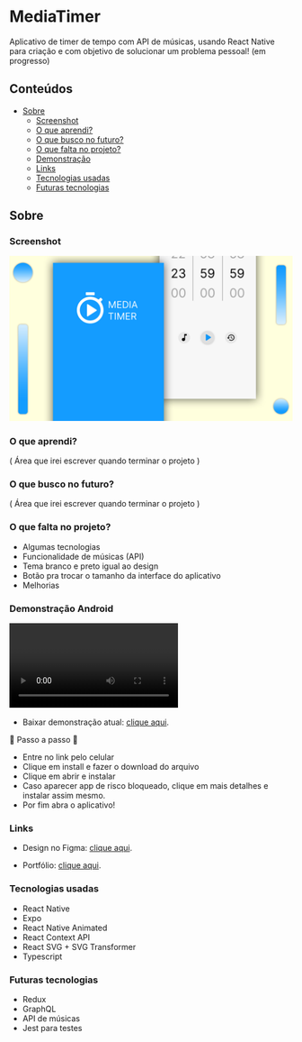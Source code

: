 # MediaTimer

Aplicativo de timer de tempo com API de músicas, usando React Native para criação e com objetivo de solucionar um problema pessoal! (em progresso)

## Conteúdos

- [Sobre](#Sobre)
  - [Screenshot](#screenshot)
  - [O que aprendi?](#O-que-aprendi?)
  - [O que busco no futuro?](#O-que-busco-no-futuro?)
  - [O que falta no projeto?](#O-que-falta-no-projeto?)
  - [Demonstração](#demonstração)
  - [Links](#links)
  - [Tecnologias usadas](#Tecnologias-usadas)
  - [Futuras tecnologias](#Futuras-tecnologias)

## Sobre

### Screenshot

![](./assets/screenshot.jpg)

### O que aprendi?

 ( Área que irei escrever quando terminar o projeto )

### O que busco no futuro?

  ( Área que irei escrever quando terminar o projeto )

### O que falta no projeto?

- Algumas tecnologias
- Funcionalidade de músicas (API)
- Tema branco e preto igual ao design
- Botão pra trocar o tamanho da interface do aplicativo
- Melhorias

### Demonstração Android

![videoAbout](./assets/showVideo.mp4)

- Baixar demonstração atual: [clique aqui](https://expo.dev/accounts/luckthegamers/projects/media-timer/builds/8364f123-7e26-4592-8f6a-cdf44cad007e).

📙 Passo a passo 📙
- Entre no link pelo celular
- Clique em install e fazer o download do arquivo
- Clique em abrir e instalar
- Caso aparecer app de risco bloqueado, clique em mais detalhes e instalar assim mesmo.
- Por fim abra o aplicativo!

### Links

- Design no Figma: [clique aqui](https://www.figma.com/file/XTRDCbSVe8lHtwkXK1Z5T7/Media-Timer?type=design&node-id=0%3A1&t=I2CeKk7yJGLngWCy-1).

- Portfólio: [clique aqui](https://henriqueamascarin.vercel.app).

### Tecnologias usadas

- React Native
- Expo
- React Native Animated 
- React Context API
- React SVG + SVG Transformer
- Typescript

### Futuras tecnologias

- Redux
- GraphQL
- API de músicas
- Jest para testes
